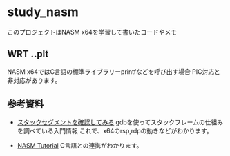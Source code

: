 # study_nasm

このプロジェクトはNASM x64を学習して書いたコードやメモ

## WRT ..plt
NASM x64ではC言語の標準ライブラリーprintfなどを呼び出す場合
PIC対応と非対応があります。

## 参考資料
- [スタックセグメントを確認してみる](http://blog.kenkov.jp/2013/07/25/assembly.html)
  gdbを使ってスタックフレームの仕組みを調べている入門情報
  これで、x64のrsp,rdpの動きなどがわかります。

- [NASM Tutorial](http://cs.lmu.edu/~ray/notes/nasmtutorial/)
  C言語との連携がわかります。


